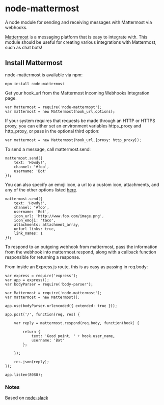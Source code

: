 # node-mattermost

A node module for sending and receiving messages with Mattermost via webhooks.

[Mattermost](http://www.mattermost.org/) is a messaging platform that is easy to integrate with.
This module should be useful for creating various integrations with Mattermost, such as
chat bots!

## Install Mattermost

node-mattermost is available via npm:

```
npm install node-mattermost
```


Get your hook_url from the Mattermost Incoming Webhooks Integration page.

```
var Mattermost = require('node-mattermost');
var mattermost = new Mattermost(hook_url,options);
```

If your system requires that requests be made through
an HTTP or HTTPS proxy, you can either set an environment
variables https_proxy and http_proxy,
or pass in the optional third option:

```
var mattermost = new Mattermost(hook_url,{proxy: http_proxy});
```

To send a message, call mattermost.send:

```
mattermost.send({
	text: 'Howdy!',
	channel: '#foo',
	username: 'Bot'
});
```

You can also specify an emoji icon, a url to a custom icon, attachments,
and any of the other options listed [here](http://docs.mattermost.com/developer/webhooks-incoming.html).


```
mattermost.send({
	text: 'Howdy!',
	channel: '#foo',
	username: 'Bot',
	icon_url: 'http://www.foo.com/image.png',
	icon_emoji: 'taco',
	attachments: attachment_array,
	unfurl_links: true,
	link_names: 1
});
```



To respond to an outgoing webhook from mattermost, pass the information from the webhook into mattermost.respond,
along with a callback function responsible for returning a response.

From inside an Express.js route, this is as easy as passing in req.body:

```
var express = require('express');
var app = express();
var bodyParser = require('body-parser');

var Mattermost = require('node-mattermost');
var mattermost = new Mattermost();

app.use(bodyParser.urlencoded({ extended: true }));

app.post('/', function(req, res) {

    var reply = mattermost.respond(req.body, function(hook) {

        return {
            text: 'Good point, ' + hook.user_name,
            username: 'Bot'
        };

    });

    res.json(reply);
});

app.listen(8080);
```

### Notes

Based on [node-slack](https://github.com/xoxco/node-slack)
